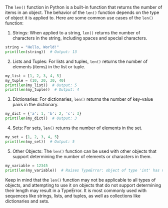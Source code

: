 The `len()` function in Python is a built-in function that returns the number of items in an object. The behavior of the `len()` function depends on the type of object it is applied to. Here are some common use cases of the `len()` function:

1. Strings: When applied to a string, `len()` returns the number of characters in the string, including spaces and special characters.

```python
string = "Hello, World!"
print(len(string))  # Output: 13
```

2. Lists and Tuples: For lists and tuples, `len()` returns the number of elements (items) in the list or tuple.

```python
my_list = [1, 2, 3, 4, 5]
my_tuple = (10, 20, 30, 40)
print(len(my_list))  # Output: 5
print(len(my_tuple))  # Output: 4
```

3. Dictionaries: For dictionaries, `len()` returns the number of key-value pairs in the dictionary.

```python
my_dict = {'a': 1, 'b': 2, 'c': 3}
print(len(my_dict))  # Output: 3
```

4. Sets: For sets, `len()` returns the number of elements in the set.

```python
my_set = {1, 2, 3, 4, 5}
print(len(my_set))  # Output: 5
```

5. Other Objects: The `len()` function can be used with other objects that support determining the number of elements or characters in them.

```python
my_variable = 12345
print(len(my_variable))  # Raises TypeError: object of type 'int' has no len()
```

Keep in mind that the `len()` function may not be applicable to all types of objects, and attempting to use it on objects that do not support determining their length may result in a TypeError. It is most commonly used with sequences like strings, lists, and tuples, as well as collections like dictionaries and sets.
